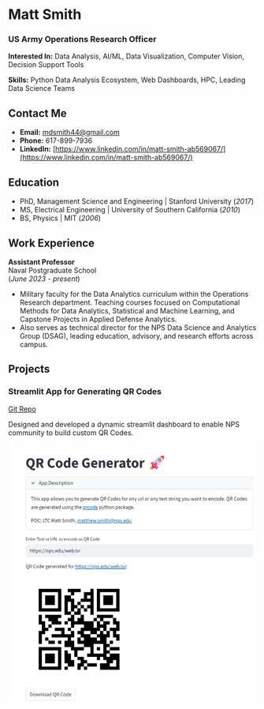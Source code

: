 # Matt Smith

### US Army Operations Research Officer

**Interested In:** Data Analysis, AI/ML, Data Visualization, Computer Vision, Decision Support Tools

**Skills:** Python Data Analysis Ecosystem, Web Dashboards, HPC, Leading Data Science Teams 

## Contact Me
- **Email:** mdsmith44@gmail.com
- **Phone:** 617-899-7936
- **LinkedIn:** [https://www.linkedin.com/in/matt-smith-ab569067/](https://www.linkedin.com/in/matt-smith-ab569067/)

## Education
- PhD, Management Science and Engineering | Stanford University (_2017_)
- MS, Electrical Engineering | University of Southern California (_2010_)
- BS, Physics | MIT (_2006_)

## Work Experience
**Assistant Professor**           
Naval Postgraduate School     
(_June 2023 - present_)
- Military faculty for the Data Analytics curriculum within the Operations Research department. Teaching courses focused on Computational Methods for Data Analytics, Statistical and Machine Learning, and Capstone Projects in Applied Defense Analytics.
- Also serves as technical director for the NPS Data Science and Analytics Group (DSAG), leading education, advisory, and research efforts across campus.

## Projects

### Streamlit App for Generating QR Codes
[Git Repo](https://github.com/mdsmith44/py_qrcode_gen)

Designed and developed a dynamic streamlit dashboard to enable NPS community to build custom QR Codes.

![screenshot](images/streamlit_QR_screenshot.jpg)
